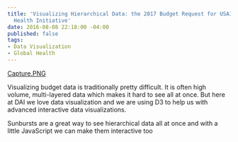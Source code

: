 ```yaml
---
title: 'Visualizing Hierarchical Data: the 2017 Budget Request for USAID''s Global
  Health Initiative'
date: 2016-08-08 22:18:00 -04:00
published: false
tags:
- Data Visualization
- Global Health
---
```


[Capture.PNG](/uploads/Capture.PNG)

Visualizing budget data is traditionally pretty difficult. It is often high volume, multi-layered data which makes it hard to see all at once. But here at DAI we love data visualization and we are using D3 to help us with advanced interactive data visualizations.

Sunbursts are a great way to see hierarchical data all at once and with a little JavaScript we can make them interactive too



